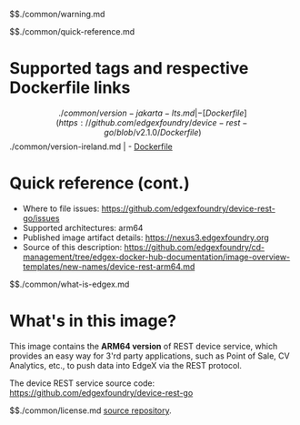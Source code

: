 $$./common/warning.md

$$./common/quick-reference.md

# Supported tags and respective Dockerfile links

$$./common/version-jakarta-lts.md |
        - [Dockerfile](https://github.com/edgexfoundry/device-rest-go/blob/v2.1.0/Dockerfile)
$$./common/version-ireland.md |
        - [Dockerfile](https://github.com/edgexfoundry/device-rest-go/blob/v2.0.0/Dockerfile)

# Quick reference (cont.)

- Where to file issues: https://github.com/edgexfoundry/device-rest-go/issues
- Supported architectures: arm64
- Published image artifact details: https://nexus3.edgexfoundry.org
- Source of this description: https://github.com/edgexfoundry/cd-management/tree/edgex-docker-hub-documentation/image-overview-templates/new-names/device-rest-arm64.md

$$./common/what-is-edgex.md

# What's in this image?

This image contains the **ARM64 version** of REST device service, which provides an easy way for 3'rd party applications, such as Point of Sale, CV Analytics, etc., to push data into EdgeX via the REST protocol.

The device REST service source code: <https://github.com/edgexfoundry/device-rest-go>

$$./common/license.md
[source repository](https://github.com/edgexfoundry/device-rest-go/blob/v2.1.0/Attribution.txt).

